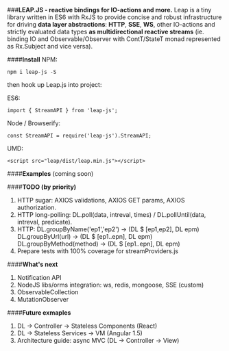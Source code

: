###**LEAP.JS - reactive bindings for IO-actions and more.** 
Leap is a tiny library written in ES6 with RxJS to provide concise and robust infrastructure for driving **data layer abstractions**: **HTTP**, **SSE**, **WS**, other IO-actions and strictly evaluated data types **as multidirectional reactive streams** (ie. binding IO and Observable/Observer with ContT/StateT monad represented as Rx.Subject and vice versa).

####**Install**
NPM:

`npm i leap-js -S`

then hook up Leap.js into project:

ES6:

`import { StreamAPI } from 'leap-js';`

Node / Browserify:

`const StreamAPI = require('leap-js').StreamAPI;`

UMD:

`<script src="leap/dist/leap.min.js"></script>`

####**Examples**
(coming soon)

####**TODO (by priority)**

1. HTTP sugar: AXIOS validations, AXIOS GET params, AXIOS authorization.
2. HTTP long-polling:  DL.poll(data, intreval, times) / DL.pollUntil(data, intreval, predicate).
3. HTTP: 
	DL.groupByName('ep1','ep2') -> (DL $ [ep1,ep2], DL epm)
	DL.groupByUrl(url) -> (DL $ [ep1..epn], DL epm)
	DL.groupByMethod(method) -> (DL $ [ep1..epn], DL epm)
4. Prepare tests with 100% coverage for streamProviders.js


####**What's next**
1. Notification API
2. NodeJS libs/orms integration: ws, redis, mongoose, SSE (custom)
3. ObservableCollection
4. MutationObserver

####**Future exmaples**
1. DL -> Controller -> Stateless Components (React)
2. DL -> Stateless Services -> VM (Angular 1.5)
3. Architecture guide: async MVC (DL -> Controller -> View)
